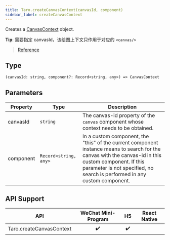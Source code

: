 ```yaml
---
title: Taro.createCanvasContext(canvasId, component)
sidebar_label: createCanvasContext
---
```


Creates a [CanvasContext](./CanvasContext.md) object.

**Tip**: 需要指定 canvasId，该绘图上下文只作用于对应的 `<canvas/>`

> [Reference](https://developers.weixin.qq.com/miniprogram/dev/api/canvas/wx.createCanvasContext.html)

## Type

```tsx
(canvasId: string, component?: Record<string, any>) => CanvasContext
```

## Parameters

<table>
  <thead>
    <tr>
      <th>Property</th>
      <th>Type</th>
      <th>Description</th>
    </tr>
  </thead>
  <tbody>
    <tr>
      <td>canvasId</td>
      <td><code>string</code></td>
      <td>The canvas-id property of the <code>canvas</code> component whose context needs to be obtained.</td>
    </tr>
    <tr>
      <td>component</td>
      <td><code>Record&lt;string, any&gt;</code></td>
      <td>In a custom component, the "this" of the current component instance means to search for the canvas with the canvas-id in this custom component. If this parameter is not specified, no search is performed in any custom component.</td>
    </tr>
  </tbody>
</table>

## API Support

|           API            | WeChat Mini-Program | H5 | React Native |
|:------------------------:|:-------------------:|:--:|:------------:|
| Taro.createCanvasContext |         ✔️          | ✔️ |              |
